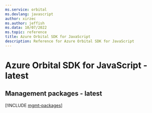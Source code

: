 ```yaml
---
ms.service: orbital
ms.devlang: javascript
author: xirzec
ms.author: jeffish
ms.data: 10/07/2022
ms.topic: reference
title: Azure Orbital SDK for JavaScript
description: Reference for Azure Orbital SDK for JavaScript
---
```

# Azure Orbital SDK for JavaScript - latest

## Management packages - latest
[!INCLUDE [mgmt-packages](orbital-mgmt-index.md)]